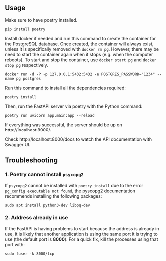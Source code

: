 ## Usage

Make sure to have poetry installed.
```
pip install poetry
```

Install docker if needed and run this command to create the container for the PostgreSQL database. Once created, the container will always exist, unless it is specifically removed with `docker rm pg`. However, there may be need to start the container again when it stops (e.g. when the computer reboots). To start and stop the container, use `docker start pg` and `docker stop pg` respectively.
```
docker run -d -P -p 127.0.0.1:5432:5432 -e POSTGRES_PASSWORD="1234" --name pg postgres
```

Run this command to install all the dependencies required:
```
poetry install
```

Then, run the FastAPI server via poetry with the Python command: 
```
poetry run uvicorn app.main:app --reload
```

If everything was successful, the server should be up on http://localhost:8000/.

Check http://localhost:8000/docs to watch the API documentation with Swagger UI.


## Troubleshooting

### 1. Poetry cannot install `psycopg2`

If `psycopg2` cannot be installed with `poetry install` due to the error `pg_config executable not found`, the pyscopg2 documentation recommends installing the following packages:

```
sudo apt install python3-dev libpq-dev 
```

### 2. Address already in use

If the FastAPI is having problems to start because the address is already in use, it is likely that another application is using the same port it is trying to use (the default port is **8000**). For a quick fix, kill the processes using that port with:

```
sudo fuser -k 8000/tcp
```
